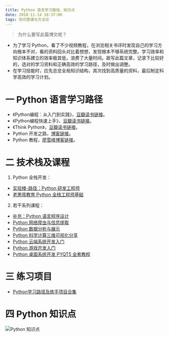 ```yaml
---
title: Python 语言学习路径、知识点
date: 2018-11-14 18:37:00
tags: 知识图谱与方法论
---
```

> 为什么要写此篇博文呢？
- 为了学习 Python，看了不少视频教程，在浏览相关书评时发现自己的学习方向根本不对，看的资料回头对比着想想，发现根本不够系统完整。学习效率和知识体系建立的效率极其低，浪费了大量时间。故写此篇文章，记录下比较好的，选对的学习资料和正确高效的学习路径，及时做出调整。
- 在学习技能时，应先总览全局知识结构，其次找到高质量的资料，最后制定科学高效的学习计划。

# 一 Python 语言学习路径
- 《Python编程：从入门到实践》，[豆瓣读书链接](https://book.douban.com/subject/26829016/)。
- 《Python编程快速上手》，[豆瓣读书链接](https://book.douban.com/subject/26836700/)。
- 《Think Python》，[豆瓣读书链接](https://book.douban.com/subject/26634683/)。
- Python 开发之路，[博客链接](https://www.cnblogs.com/linhaifeng/p/7278389.html)。
- Python 教程，[廖雪峰博客链接](https://www.liaoxuefeng.com/wiki/0014316089557264a6b348958f449949df42a6d3a2e542c000)。

# 二 技术栈及课程
1. Python 全栈开发：
- [实验楼-路径：Python 研发工程师](https://www.shiyanlou.com/paths/1)
- [老男孩教育 Python 全栈工程师基础](https://www.bilibili.com/video/av21663728)

2. 若干系列课程：
- [补充：Python 语言程序设计](http://www.icourse163.org/course/BIT-268001?tid=1002235009)
- [Python 网络爬虫与信息提取](http://www.icourse163.org/course/BIT-1001870001?tid=1002236011)
- [Python 数据分析与展示](http://www.icourse163.org/course/BIT-1001870001?tid=1002236011)
- [Python 科学计算三维可视化分享](http://www.icourse163.org/course/BIT-1001871001?tid=1002481001)
- [Python 云端系统开发入门](http://www.icourse163.org/course/BIT-1001871002#/info)
- [Python 游戏开发入门](http://www.icourse163.org/course/BIT-1001873001)
- [Python 桌面系统开发 PYQT5 全套教程](https://www.bilibili.com/video/av36210854)

# 三 练习项目
- [Python学习路径及练手项目合集](https://zhuanlan.zhihu.com/p/23561159)

# 四 Python 知识点
![Python 知识点](图1.PNG)
